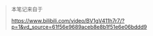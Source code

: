 > 本笔记来自于
>
> https://www.bilibili.com/video/BV1gV411h7r7/?p=1&vd_source=61f56e9689aceb8e8b1f51e6e06bddd9